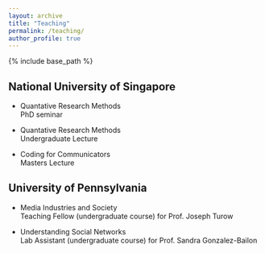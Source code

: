 ```yaml
---
layout: archive
title: "Teaching"
permalink: /teaching/
author_profile: true
---
```


{% include base_path %}

## National University of Singapore

* Quantative Research Methods <br>
PhD seminar

* Quantative Research Methods <br>
Undergraduate Lecture

* Coding for Communicators <br>
Masters Lecture

## University of Pennsylvania
* Media Industries and Society<br>
Teaching Fellow (undergraduate course) for Prof. Joseph Turow

* Understanding Social Networks<br>
Lab Assistant (undergraduate course) for Prof. Sandra Gonzalez-Bailon
